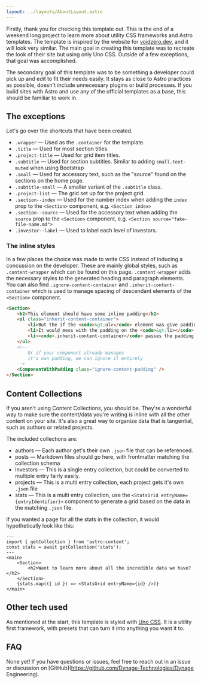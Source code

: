 ```yaml
---
layout: ../layouts/AboutLayout.astro
---
```


Firstly, thank you for checking this template out. This is the end of a weekend long project to learn more about utility CSS frameworks and Astro templates. The template is inspired by the website for [voidzero.dev](https://voidzero.dev), and it will look very similar. The main goal in creating this template was to recreate the look of their site but using only Uno CSS. Outside of a few exceptions, that goal was accomplished.

The secondary goal of this template was to be something a developer could pick up and edit to fit their needs easily. It stays as close to Astro practices as possible, doesn't include unnecessary plugins or build processes. If you build sites with Astro and use any of the official templates as a base, this should be familiar to work in.

## The exceptions

Let's go over the shortcuts that have been created.

- `.wrapper` &mdash; Used as the `.container` for the template.
- `.title` &mdash; Used for most section titles.
- `.project-title` &mdash; Used for grid item titles.
- `.subtitle` &mdash; Used for section subtitles. Similar to adding `small.text-muted` when using Bootstrap
- `.small` &mdash; Used for accessory text, such as the "source" found on the sections on the home page.
- `.subtitle-small` &mdash; A smaller variant of the `.subtitle` class.
- `.project-list` &mdash; The grid set up for the project grid.
- `.section--index` &mdash; Used for the number index when adding the `index` prop to the `<Section>` component, e.g. `<Section index>`
- `.section--source` &mdash; Used for the accessory text when adding the `source` prop to the `<Section>` component, e.g. `<Section source="fake-file-name.md">`
- `.investor--label` &mdash; Used to label each level of investors.

### The inline styles

In a few places the choice was made to write CSS instead of inducing a concussion on the developer. These are mainly global styles, such as `.content-wrapper` which can be found on this page. `.content-wrapper` adds the necessary styles to the generated heading and paragraph elements. You can also find `.ignore-content-container` and `.inherit-content-container` which is used to manage spacing of descendant elements of the `<Section>` component.

```html
<Section>
    <h2>This element should have some inline padding</h2>
    <ul class="inherit-content-container">
        <li>But the if the <code>&gt;ul></code> element was give padding</li>
        <li>It would mess with the padding on the <code>&gt;li></code> element</li>
        <li><code>.inherit-content-container</code> passes the padding on to the child of the element with the class.
    </ul>
    <!-- 
        Or if your component already manages 
        it's own padding, we can ignore it entirely
    -->
    <ComponentWithPadding class="ignore-content-padding" />
</Section>
```

## Content Collections

If you aren't using Content Collections, you should be. They're a wonderful way to make sure the content/data you're writing is inline with all the other content on your site. It's also a great way to organize data that is tangential, such as authors or related projects.

The included collections are:

- authors &mdash; Each author get's their own `.json` file that can be referenced.
- posts &mdash; Markdown files should go here, with frontmatter matching the collection schema
- investors &mdash; This is a single entry collection, but could be converted to multiple entry fairly easily.
- projects &mdash; This is a multi entry collection, each project gets it's own `.json` file
- stats &mdash; This is a multi entry collection, use the `<StatsGrid entryName={entryIdentifier}>` component to generate a grid based on the data in the matching `.json` file.

If you wanted a page for all the stats in the collection, it would hypothetically look like this:

```astro
---
import { getCollection } from 'astro:content';
const stats = await getCollection('stats');
---
<main>
    <Section>
        <h2>Want to learn more about all the incredible data we have?</h2>
    </Section>
    {stats.map(({ id }) => <StatsGrid entryName={id} />)}
</main>
```

## Other tech used

As mentioned at the start, this template is styled with [Uno CSS](https://unocss.dev/). It is a utility first framework, with presets that can turn it into anything you want it to.

## FAQ

None yet! If you have questions or issues, feel free to reach out in an issue or discussion on [GitHub](https://github.com/Dynage-Technologies/Dynage Engineering).